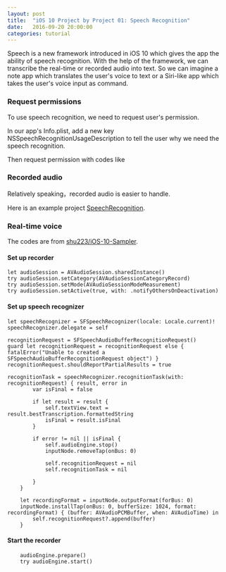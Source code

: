 ```yaml
---
layout: post
title:  "iOS 10 Project by Project 01: Speech Recognition"
date:   2016-09-20 20:00:00
categories: tutorial
---
```


Speech is a new framework introduced in iOS 10 which gives the app the ability of speech recognition. With the help of the framework, we can transcribe the real-time or recorded audio into text. So we can imagine a note app which translates the user's voice to text or a Siri-like app which takes the user's voice input as command.

### Request permissions

To use speech recognition, we need to request user's permission.

In our app's Info.plist, add a new key NSSpeechRecognitionUsageDescription to tell the user why we
need the speech recognition.

Then request permission with codes like

<script src="https://gist.github.com/NilStack/07c8459b9a5bb7f4d83f5e8ed3e92257.js"></script>

### Recorded audio

Relatively speaking，recorded audio is easier to handle.

<script src="https://gist.github.com/NilStack/36ba6e12e11ccf0d12cf052c698abb50.js"></script>

Here is an example project [SpeechRecognition](https://github.com/zats/SpeechRecognition/).

### Real-time voice

The codes are from [shu223/iOS-10-Sampler](https://github.com/shu223/iOS-10-Sampler).

#### Set up recorder

    let audioSession = AVAudioSession.sharedInstance()
    try audioSession.setCategory(AVAudioSessionCategoryRecord)
    try audioSession.setMode(AVAudioSessionModeMeasurement)
    try audioSession.setActive(true, with: .notifyOthersOnDeactivation)

#### Set up speech recognizer

    let speechRecognizer = SFSpeechRecognizer(locale: Locale.current)!
    speechRecognizer.delegate = self

    recognitionRequest = SFSpeechAudioBufferRecognitionRequest()
    guard let recognitionRequest = recognitionRequest else { fatalError("Unable to created a     SFSpeechAudioBufferRecognitionRequest object") }
    recognitionRequest.shouldReportPartialResults = true

    recognitionTask = speechRecognizer.recognitionTask(with: recognitionRequest) { result, error in
            var isFinal = false

            if let result = result {
                self.textView.text = result.bestTranscription.formattedString
                isFinal = result.isFinal
            }

            if error != nil || isFinal {
                self.audioEngine.stop()
                inputNode.removeTap(onBus: 0)

                self.recognitionRequest = nil
                self.recognitionTask = nil

            }
        }

        let recordingFormat = inputNode.outputFormat(forBus: 0)
        inputNode.installTap(onBus: 0, bufferSize: 1024, format: recordingFormat) { (buffer: AVAudioPCMBuffer, when: AVAudioTime) in
            self.recognitionRequest?.append(buffer)
        }

#### Start the recorder

        audioEngine.prepare()
        try audioEngine.start()
